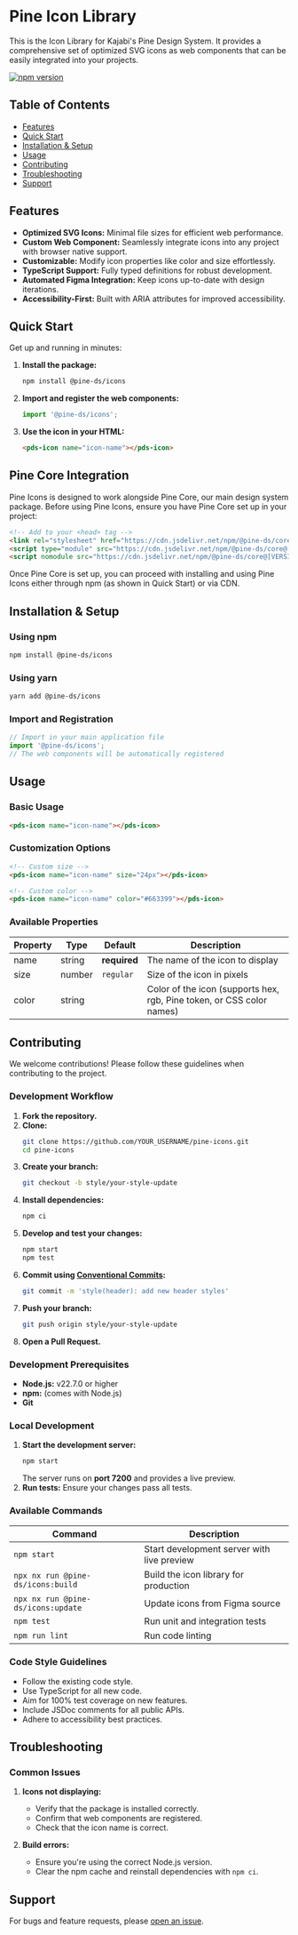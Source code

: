 # Pine Icon Library

This is the Icon Library for Kajabi's Pine Design System. It provides a comprehensive set of optimized SVG icons as web components that can be easily integrated into your projects.

[![npm version](https://badge.fury.io/js/%40pine-ds%2Ficons.svg)](https://badge.fury.io/js/%40pine-ds%2Ficons)

## Table of Contents
- [Features](#features)
- [Quick Start](#quick-start)
- [Installation & Setup](#installation--setup)
- [Usage](#usage)
- [Contributing](#contributing)
- [Troubleshooting](#troubleshooting)
- [Support](#support)

## Features

- **Optimized SVG Icons:** Minimal file sizes for efficient web performance.
- **Custom Web Component:** Seamlessly integrate icons into any project with browser native support.
- **Customizable:** Modify icon properties like color and size effortlessly.
- **TypeScript Support:** Fully typed definitions for robust development.
- **Automated Figma Integration:** Keep icons up-to-date with design iterations.
- **Accessibility-First:** Built with ARIA attributes for improved accessibility.

## Quick Start

Get up and running in minutes:
1. **Install the package:**
   ```bash
   npm install @pine-ds/icons
   ```
2. **Import and register the web components:**
   ```javascript
   import '@pine-ds/icons';
   ```
3. **Use the icon in your HTML:**
   ```html
   <pds-icon name="icon-name"></pds-icon>
   ```

## Pine Core Integration

Pine Icons is designed to work alongside Pine Core, our main design system package. Before using Pine Icons, ensure you have Pine Core set up in your project:

```html
<!-- Add to your <head> tag -->
<link rel="stylesheet" href="https://cdn.jsdelivr.net/npm/@pine-ds/core@[VERSION]/dist/pine-core/pine-core.css" />
<script type="module" src="https://cdn.jsdelivr.net/npm/@pine-ds/core@[VERSION]/dist/pine-core/pine-core.esm.js"></script>
<script nomodule src="https://cdn.jsdelivr.net/npm/@pine-ds/core@[VERSION]/dist/pine-core/index.esm.js"></script>
```

Once Pine Core is set up, you can proceed with installing and using Pine Icons either through npm (as shown in Quick Start) or via CDN.

## Installation & Setup

### Using npm

```bash
npm install @pine-ds/icons
```

### Using yarn

```bash
yarn add @pine-ds/icons
```

### Import and Registration

```javascript
// Import in your main application file
import '@pine-ds/icons';
// The web components will be automatically registered
```

## Usage

### Basic Usage

```html
<pds-icon name="icon-name"></pds-icon>
```

### Customization Options

```html
<!-- Custom size -->
<pds-icon name="icon-name" size="24px"></pds-icon>

<!-- Custom color -->
<pds-icon name="icon-name" color="#663399"></pds-icon>
```

### Available Properties

| Property | Type   | Default         | Description                                                         |
|----------|--------|-----------------|---------------------------------------------------------------------|
| name     | string | **required**    | The name of the icon to display                                     |
| size     | number | `regular`            | Size of the icon in pixels                                          |
| color    | string | | Color of the icon (supports hex, rgb, Pine token, or CSS color names) |

## Contributing

We welcome contributions! Please follow these guidelines when contributing to the project.

### Development Workflow

1. **Fork the repository.**
2. **Clone:**
   ```bash
   git clone https://github.com/YOUR_USERNAME/pine-icons.git
   cd pine-icons
   ```
3. **Create your branch:**
   ```bash
   git checkout -b style/your-style-update
   ```
4. **Install dependencies:**
   ```bash
   npm ci
   ```
5. **Develop and test your changes:**
   ```bash
   npm start
   npm test
   ```
6. **Commit using [Conventional Commits](https://www.conventionalcommits.org/en/v1.0.0/):**
   ```bash
   git commit -m 'style(header): add new header styles'
   ```
7. **Push your branch:**
   ```bash
   git push origin style/your-style-update
   ```
8. **Open a Pull Request.**

### Development Prerequisites

- **Node.js:** v22.7.0 or higher
- **npm:** (comes with Node.js)
- **Git**

### Local Development

1. **Start the development server:**
   ```bash
   npm start
   ```
   The server runs on **port 7200** and provides a live preview.
2. **Run tests:** Ensure your changes pass all tests.

### Available Commands

| Command                                   | Description                                      |
|-------------------------------------------|--------------------------------------------------|
| `npm start`                               | Start development server with live preview       |
| `npx nx run @pine-ds/icons:build`           | Build the icon library for production            |
| `npx nx run @pine-ds/icons:update`          | Update icons from Figma source                   |
| `npm test`                                | Run unit and integration tests                   |
| `npm run lint`                            | Run code linting                                 |

### Code Style Guidelines

- Follow the existing code style.
- Use TypeScript for all new code.
- Aim for 100% test coverage on new features.
- Include JSDoc comments for all public APIs.
- Adhere to accessibility best practices.

## Troubleshooting

### Common Issues

1. **Icons not displaying:**
   - Verify that the package is installed correctly.
   - Confirm that web components are registered.
   - Check that the icon name is correct.

2. **Build errors:**
   - Ensure you're using the correct Node.js version.
   - Clear the npm cache and reinstall dependencies with `npm ci`.

## Support

For bugs and feature requests, please [open an issue](https://github.com/Kajabi/pine-icons/issues/new).

